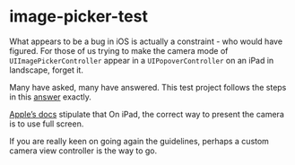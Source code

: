 # image-picker-test

What appears to be a bug in iOS is actually a constraint - who would have figured. For those of us trying to make the camera mode of `UIImagePickerController` appear in a `UIPopoverController` on an iPad in landscape, forget it. 

Many have asked, many have answered. This test project follows the steps in this [answer](http://stackoverflow.com/a/20468336/883413) exactly.

[Apple’s docs](https://developer.apple.com/library/ios/documentation/UIKit/Reference/UIImagePickerController_Class/index.html) stipulate that On iPad, the correct way to present the camera is to use full screen.

If you are really keen on going again the guidelines, perhaps a custom camera view controller is the way to go.